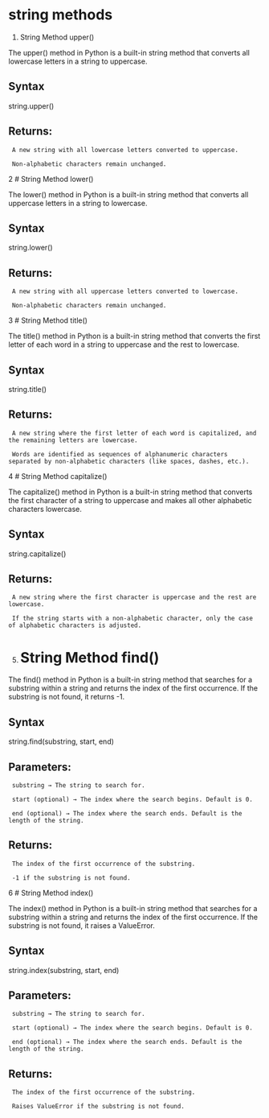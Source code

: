 # string methods

1. String Method upper()

The upper() method in Python is a built-in string method that converts all lowercase letters in a string to uppercase.


## Syntax

string.upper()


## Returns:
     A new string with all lowercase letters converted to uppercase.
     
     Non-alphabetic characters remain unchanged.

2 # String Method lower()

The lower() method in Python is a built-in string method that converts all uppercase letters in a string to lowercase.


## Syntax

string.lower()


## Returns:
     A new string with all uppercase letters converted to lowercase.
     
     Non-alphabetic characters remain unchanged.

3 # String Method title()

The title() method in Python is a built-in string method that converts the first letter of each word in a string to uppercase and the rest to lowercase.


## Syntax

string.title()


## Returns:
     A new string where the first letter of each word is capitalized, and the remaining letters are lowercase.
     
     Words are identified as sequences of alphanumeric characters separated by non-alphabetic characters (like spaces, dashes, etc.).

4 # String Method capitalize()

The capitalize() method in Python is a built-in string method that converts the first character of a string to uppercase and makes all other alphabetic characters lowercase.


## Syntax

string.capitalize()


## Returns:
     A new string where the first character is uppercase and the rest are lowercase.
     
     If the string starts with a non-alphabetic character, only the case of alphabetic characters is adjusted.

5. # String Method find()

The find() method in Python is a built-in string method that searches for a substring within a string and returns the index of the first occurrence. If the substring is not found, it returns -1.

## Syntax

string.find(substring, start, end)

## Parameters:
     substring → The string to search for.

     start (optional) → The index where the search begins. Default is 0.

     end (optional) → The index where the search ends. Default is the length of the string.


## Returns:
     The index of the first occurrence of the substring.
     
     -1 if the substring is not found.    

  6 # String Method index()

The index() method in Python is a built-in string method that searches for a substring within a string and returns the index of the first occurrence. If the substring is not found, it raises a ValueError.


## Syntax

string.index(substring, start, end)

## Parameters:

     substring → The string to search for.

     start (optional) → The index where the search begins. Default is 0.

     end (optional) → The index where the search ends. Default is the length of the string.




## Returns:
     The index of the first occurrence of the substring.
     
     Raises ValueError if the substring is not found.   